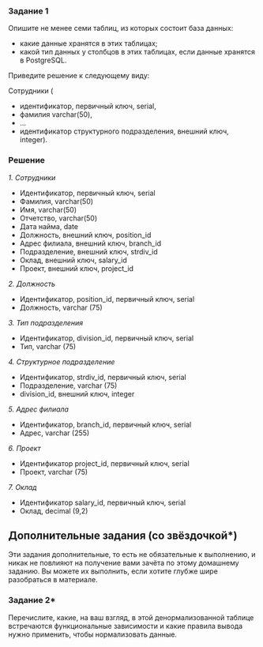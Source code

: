 ### Задание 1

Опишите не менее семи таблиц, из которых состоит база данных:

- какие данные хранятся в этих таблицах;
- какой тип данных у столбцов в этих таблицах, если данные хранятся в PostgreSQL.

Приведите решение к следующему виду:

Сотрудники (

- идентификатор, первичный ключ, serial,
- фамилия varchar(50),
- ...
- идентификатор структурного подразделения, внешний ключ, integer).

### Решение  

*1. Сотрудники*

* Идентификатор, первичный ключ, serial
* Фамилия, varchar(50)
* Имя, varchar(50)
* Отчетство, varchar(50)
* Дата найма, date
* Должность, внешний ключ, position_id
* Адрес филиала, внешний ключ, branch_id
* Подразделение, внешний ключ, strdiv_id
* Оклад, внешний ключ, salary_id
* Проект, внешний ключ, project_id

*2. Должность*  

* Идентификатор, position_id, первичный ключ, serial
* Должность, varchar (75)

*3. Тип подразделения*  

* Идентификатор, division_id, первичный ключ, serial
* Тип, varchar (75)

*4. Структурное подразделение*  

* Идентификатор, strdiv_id, первичный ключ, serial
* Подразделение, varchar (75)
* division_id, внешний ключ, integer

*5. Адрес филиала*  

* Идентификатор, branch_id, первичный ключ, serial
* Адрес, varchar (255)

*6. Проект*  

* Идентификатор project_id, первичный ключ, serial
* Проект, varchar (75)

*7. Оклад*  

* Идентификатор salary_id, первичный ключ, serial
* Оклад, decimal (9,2)

## Дополнительные задания (со звёздочкой*)
Эти задания дополнительные, то есть не обязательные к выполнению, и никак не повлияют на получение вами зачёта по этому домашнему заданию. Вы можете их выполнить, если хотите глубже шире разобраться в материале.


### Задание 2*

Перечислите, какие, на ваш взгляд, в этой денормализованной таблице встречаются функциональные зависимости и какие правила вывода нужно применить, чтобы нормализовать данные.

